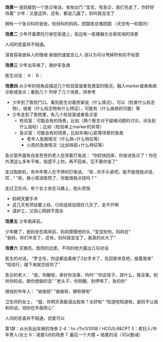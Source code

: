 **场景一**
爸妈接到一个急诊电话，匆匆出门
”宝宝，有急诊，我们先走了，你好好待着“
少年：又是这样，还有，都说几遍了，别叫我宝宝了

拥有一个急诊科的爸爸，检验科的妈妈，团圆夜总难团圆
（天空有一轮圆月）

**场景二**
少年开着摩托行驶在街道上，街边有一栋楼展示合家欢闹的场景

人间的悲喜并不相通。

深夜容易放纵人的情绪
疾驰的速度总让人
误以为可以甩掉所有的不如意

**场景三**
少年出车祸了，救护车急救

医生对话：
A：
B：

**场景四**
从少年的视角会描述几个检验室或者急救室的情况，融入marker或者疾病诊断或急诊；看到几个
列举了几个场景，供参考
 	

- 少年到了医院门口，看到医生对着担架说（什么情况），可以（检查什么标志物），或者（什么标志物有什么特征），可能有（什么疾病的可能）等
- 少年走到了医院里，有几个检验室或者急诊室
   - 检验室：可能会有的场景，比如（两个医生对于疑难问题的讨论，涉及到什么指标）；比如（检验单上marker的异常）
   - 急诊室：可能会有的场景，比如车祸/心肌等场景的急救
      - 老年人急救情况（什么病+什么特征等）
      - 小孩的急救情况（比如摔跤+什么特征等）

急诊室外面有白发苍苍的老人在哭着打电话：
“你赶快回来，你爸进急诊了！你在外漂这么多年干嘛，指望不上你。再不回来，见不着你爸了”

走过取款机，有中年男人在不停的打电话，
“哥...你手头紧吧，能不能借我点钱，哎...“
”哥，我小孩进医院了，你能借我点钱吗？“

走过卫生间，有个女士坐在马桶上，抱头苦恼
- 妈明天要手术
- 这几天有项目要上线，已经连续加班好几天了，走不开啊
- 请护工，又担心照顾不周全


**场景五**
少年病床前。

少年醒了，爸妈坐在病床前，妈妈摸摸他的头,
"宝宝别怕，妈妈在"   
”爸妈，你们辛苦了，还有，别叫我宝宝了，我真的长大了“

**场景六**
天微亮，医院的远景，不同的地方露出几句对话

医生的对话，
“罗主任，你这都连着做了3台手术了，先回家休息吧，接着我来”
“哈哈行，接下来就交给你了“

急诊的老人：
”爸，你醒啦，幸好你没事，呜呜“
”你这孩子，哭什么，我没事。别听你妈说，做你想做的去“
”老头子，你刚醒，别啰嗦了，急的你“

借钱的中年人：
”谢谢叔“
”谢谢哥，够啦够啦“

卫生间的女士，
"姐，你明天真能请出假来？太好啦"
”知道啦知道啦，是妈不让我和你说，怕你在外面担心”

人间的悲喜并不相通，但爱可以





第1屏：从头到出车祸的场景
2-4：hs cTn/S100B / HCG/IL6&CPT
5：老妇人/中年男人/女士
6：凌晨3点的场景
7. 最后一个大楼 + 结尾的话（可以删减）